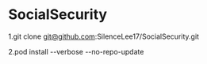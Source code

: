 # SocialSecurity
1.git clone git@github.com:SilenceLee17/SocialSecurity.git

2.pod install --verbose --no-repo-update
